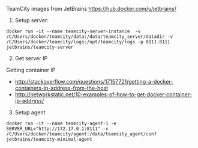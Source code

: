 TeamCity images from JetBrains https://hub.docker.com/u/jetbrains/

1) Setup server:
```
docker run -it --name teamcity-server-instance  -v /C/Users/docker/teamcity/data:/data/teamcity_server/datadir -v /C/Users/docker/teamcity/logs:/opt/teamcity/logs -p 8111:8111 jetbrains/teamcity-server
```

2) Get server IP

Getting container IP
 -  http://stackoverflow.com/questions/17157721/getting-a-docker-containers-ip-address-from-the-host
 -  http://networkstatic.net/10-examples-of-how-to-get-docker-container-ip-address/

3) Setup agent

```
docker run -it --name teamcity-agent-1 -e SERVER_URL="http://172.17.0.1:8111" -v /C/Users/docker/teamcity/agent:/data/teamcity_agent/conf jetbrains/teamcity-minimal-agent
```
